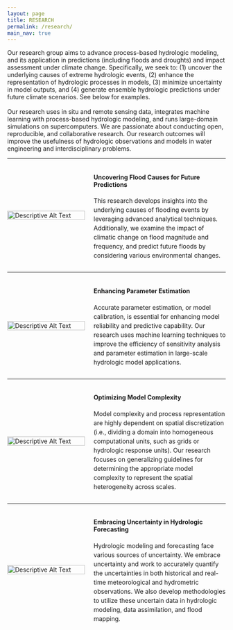 ```yaml
---
layout: page
title: RESEARCH
permalink: /research/
main_nav: true
---
```


<style>
    .flex-container {
        display: flex;
        align-items: center;
    }

    .image-container {
        margin-right: 20px; /* Reduced margin between image and text */
        flex: 0.2 1 auto; /* Adjusted flex property to control the size more explicitly */
    }

    .image-container img {
        width: 100%;
        height: auto;
    }

    .text-container {
        flex: 2;
    }

    .text-container p {
        line-height: 1.5;
    }
</style>


<p>
Our research group aims to advance process-based hydrologic modeling, and its application in predictions (including floods and droughts) and impact assessment under climate change. Specifically, we seek to: (1) uncover the underlying causes of extreme hydrologic events, (2) enhance the representation of hydrologic processes in models, (3) minimize uncertainty in model outputs, and (4) generate ensemble hydrologic predictions under future climate scenarios. See below for examples.
<br>
<br>
Our research uses in situ and remote sensing data, integrates machine learning with process-based hydrologic modeling, and runs large-domain simulations on supercomputers. We are passionate about conducting open, reproducible, and collaborative research. Our research outcomes will improve the usefulness of hydrologic observations and models in water engineering and interdisciplinary problems.
</p>

<hr>
<div class="flex-container">
    <div class="image-container">
        <img src="{{ site.baseurl }}/assets/img_research/topic1.jpg" alt="Descriptive Alt Text">
    </div>
    <div class="text-container">
        <h4 id="paragraph2">Uncovering Flood Causes for Future Predictions</h4>
        <p>
        This research develops insights into the underlying causes of flooding events by leveraging advanced analytical techniques. Additionally, we examine the impact of climatic change on flood magnitude and frequency, and predict future floods by considering various environmental changes.
        </p>
    </div>
</div>

<hr>

<div class="flex-container">
    <div class="image-container">
        <img src="{{ site.baseurl }}/assets/img_research/topic2.jpg" alt="Descriptive Alt Text">
    </div>
    <div class="text-container">
        <h4 id="paragraph1">Enhancing Parameter Estimation</h4>
        <p>
        Accurate parameter estimation, or model calibration, is essential for enhancing model reliability and predictive capability. Our research uses machine learning techniques to improve the efficiency of sensitivity analysis and parameter estimation in large-scale hydrologic model applications. 
        </p>
    </div>
</div>

<hr>

<div class="flex-container">
    <div class="image-container">
        <img src="{{ site.baseurl }}/assets/img_research/topic3.jpg" alt="Descriptive Alt Text">
    </div>
    <div class="text-container">
        <h4 id="paragraph2">Optimizing Model Complexity</h4>
        <p>
        Model complexity and process representation are highly dependent on spatial discretization (i.e., dividing a domain into homogeneous computational units, such as grids or hydrologic response units). Our research focuses on generalizing guidelines for determining the appropriate model complexity to represent the spatial heterogeneity across scales. 
        </p>
    </div>
</div>

<hr>



<div class="flex-container">
    <div class="image-container">
        <img src="{{ site.baseurl }}/assets/img_research/topic4.jpg" alt="Descriptive Alt Text">
    </div>
    <div class="text-container">
        <h4 id="paragraph2">Embracing Uncertainty in Hydrologic Forecasting</h4>
        <p>
        Hydrologic modeling and forecasting face various sources of uncertainty. We embrace uncertainty and work to accurately quantify the uncertainties in both historical and real-time meteorological and hydrometric observations. We also develop methodologies to utilize these uncertain data in hydrologic modeling, data assimilation, and flood mapping.
        </p>
    </div>
</div>

